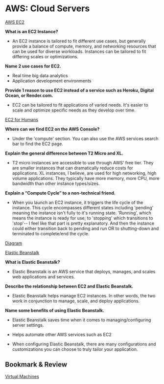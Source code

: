 # AWS: Cloud Servers

[AWS EC2](https://aws.amazon.com/ec2/)

**What is an EC2 Instance?**

- An EC2 instance is tailored to fit different use cases, but generally provide a balance of compute, memory, and networking resources that can be used for diverse workloads. Instances can be tailored to fit differing scales or optimizations.

**Name 2 use cases for EC2.**

- Real time big data analytics
- Application development environments

**Provide 1 reason to use EC2 instead of a service such as Heroku, Digital Ocean, or Render.com.**

- EC2 can be tailored to fit applications of varied needs. It's easier to scale and optimize specific needs as they develop over time.

[EC2 for Humans](https://www.youtube.com/watch?v=lZMkgOMYYIg)

**Where can we find EC2 on the AWS Console?**

- Under the 'compute' section. You can also use the AWS services search bar to find the EC2 page.

**Explain the general difference between T2 Micro and XL.**

- T2 micro instances are accessible to use through AWS' free tier. They are smaller instances that can dramatically reduce costs for applications. XL instances, I believe, are used for high networking, high volume applications. They typically have more memory, more CPU, more bandwidth than other instance types/sizes.

**Explain a “Compute Cycle” to a non-technical friend.**

- When you launch an EC2 instance, it triggers the life cycle of the instance. This cycle encompasses different states including 'pending' meaning the instance isn't fully to it's running state. 'Running', which means the instance is ready for use; to 'stopping' which transitions to 'stop'-- I feel like that part is pretty explanatory. And then the instance could either transition back to pending and run OR to shutting-down and terminated to complete/end the cycle.

[Diagram](https://docs.aws.amazon.com/AWSEC2/latest/UserGuide/ec2-instance-lifecycle.html)

[Elastic Beanstalk](https://www.youtube.com/watch?v=SrwxAScdyT0)

**What is Elastic Beanstalk?**

- Elastic Beanstalk is an AWS service that deploys, manages, and scales web applications and services.

**Describe the relationship between EC2 and Elastic Beanstalk.**

- Elastic Beanstalk helps manage EC2 instances. In other words, the two work in conjunction to manage, scale, and deploy applications.

**Name some benefits of using Elastic Beanstalk.**

- Elastic Beanstalk saves time when it comes to managing/configuring server settings.

- Helps automate other AWS services such as EC2

- When configuring Elastic Beanstalk, there are many configurations and customizations you can choose to truly tailor your application.

## Bookmark & Review

[Virtual Machines](https://www.youtube.com/watch?v=yIVXjl4SwVo)